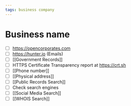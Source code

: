```yaml
---
tags: business company
---
```


# Business name

- [ ] https://opencorporates.com
- [ ] https://hunter.io (Emails)
- [ ] [[Government Records]]
- [ ] HTTPS Certificate Transparency report at https://crt.sh
- [ ] [[Phone number]]
- [ ] [[Physical address]]
- [ ] [[Public Records Search]]
- [ ] Check search engines
- [ ] [[Social Media Search]]
- [ ] [[WHOIS Search]]

